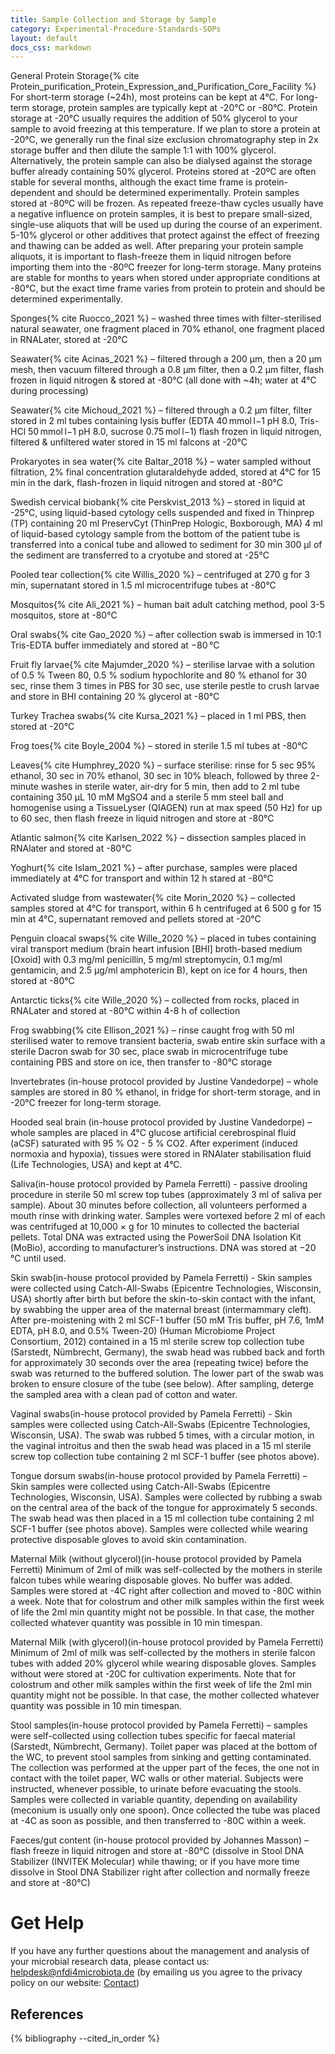 ```yaml
---
title: Sample Collection and Storage by Sample
category: Experimental-Procedure-Standards-SOPs
layout: default
docs_css: markdown
---
```


General Protein Storage{% cite Protein_purification_Protein_Expression_and_Purification_Core_Facility %}
For short-term storage (~24h), most proteins can be kept at 4°C. For long-term storage, protein samples are typically kept at -20°C or -80°C.
Protein storage at -20°C usually requires the addition of 50% glycerol to your sample to avoid freezing at this temperature. If we plan to store a protein at -20°C, we generally run the final size exclusion chromatography step in 2x storage buffer and then dilute the sample 1:1 with 100% glycerol. Alternatively, the protein sample can also be dialysed against the storage buffer already containing 50% glycerol. Proteins stored at -20ºC are often stable for several months, although the exact time frame is protein-dependent and should be determined experimentally.
Protein samples stored at -80ºC will be frozen. As repeated freeze-thaw cycles usually have a negative influence on protein samples, it is best to prepare small-sized, single-use aliquots that will be used up during the course of an experiment. 5-10% glycerol or other additives that protect against the effect of freezing and thawing can be added as well. After preparing your protein sample aliquots, it is important to flash-freeze them in liquid nitrogen before importing them into the -80ºC freezer for long-term storage. Many proteins are stable for months to years when stored under appropriate conditions at -80°C, but the exact time frame varies from protein to protein and should be determined experimentally.

Sponges{% cite Ruocco_2021 %} – washed three times with filter-sterilised natural seawater, one fragment placed in 70% ethanol, one fragment placed in RNALater, stored at -20°C

Seawater{% cite Acinas_2021 %} – filtered through a 200 µm, then a 20 µm mesh, then vacuum filtered through a 0.8 µm filter, then a 0.2 µm filter, flash frozen in liquid nitrogen & stored at -80°C (all done with ~4h; water at 4°C during processing)

Seawater{% cite Michoud_2021 %} – filtered through a 0.2 µm filter, filter stored in 2 ml tubes containing lysis buffer (EDTA 40 mmol l−1 pH 8.0, Tris-HCl 50 mmol l−1 pH 8.0, sucrose 0.75 mol l−1) flash frozen in liquid nitrogen, filtered & unfiltered water stored in 15 ml falcons at -20°C

Prokaryotes in sea water{% cite Baltar_2018 %} – water sampled without filtration, 2% final concentration glutaraldehyde added, stored at 4°C for 15 min in the dark, flash-frozen in liquid nitrogen and stored at -80°C

Swedish cervical biobank{% cite Perskvist_2013 %} – stored in liquid at -25°C, using liquid-based cytology cells suspended and fixed in Thinprep (TP) containing 20 ml PreservCyt (ThinPrep Hologic, Boxborough, MA)
4 ml of liquid-based cytology sample from the bottom of the patient tube is transferred into a conical tube and allowed to sediment for 30 min
300 µl of the sediment are transferred to a cryotube and stored at -25°C

Pooled tear collection{% cite Willis_2020 %} – centrifuged at 270 g for 3 min, supernatant stored in 1.5 ml microcentrifuge tubes at -80°C

Mosquitos{% cite Ali_2021 %} – human bait adult catching method, pool 3-5 mosquitos, store at -80°C

Oral swabs{% cite Gao_2020 %} – after collection swab is immersed in 10:1 Tris-EDTA buffer immediately and stored at −80 °C

Fruit fly larvae{% cite Majumder_2020 %} – sterilise larvae with a solution of 0.5 % Tween 80, 0.5 % sodium hypochlorite and 80 % ethanol for 30 sec, rinse them 3 times in PBS for 30 sec, use sterile pestle to crush larvae and store in BHI containing 20 % glycerol at -80°C

Turkey Trachea swabs{% cite Kursa_2021 %} – placed in 1 ml PBS, then stored at -20°C

Frog toes{% cite Boyle_2004 %} – stored in sterile 1.5 ml tubes at -80°C

Leaves{% cite Humphrey_2020 %} – surface sterilise: rinse for 5 sec 95% ethanol, 30 sec in 70% ethanol, 30 sec in 10% bleach, followed by three 2-minute washes in sterile water, air-dry for 5 min, then add to 2 ml tube containing 350 µL 10 mM MgSO4 and a sterile 5 mm steel ball and homogenise using a TissueLyser (QIAGEN) run at max speed (50 Hz) for up to 60 sec, then flash freeze in liquid nitrogen and store at -80°C

Atlantic salmon{% cite Karlsen_2022 %} – dissection samples placed in RNAlater and stored at -80°C

Yoghurt{% cite Islam_2021 %} – after purchase, samples were placed immediately at 4°C for transport and within 12 h stared at -80°C

Activated sludge from wastewater{% cite Morin_2020 %} – collected samples stored at 4°C for transport, within 6 h centrifuged at 6 500 g for 15 min at 4°C, supernatant removed and pellets stored at -20°C

Penguin cloacal swaps{% cite Wille_2020 %} – placed in tubes containing viral transport medium (brain heart infusion [BHI] broth-based medium [Oxoid] with 0.3 mg/ml penicillin, 5 mg/ml streptomycin, 0.1 mg/ml gentamicin, and 2.5 μg/ml amphotericin B), kept on ice for 4 hours, then stored at -80°C

Antarctic ticks{% cite Wille_2020 %} – collected from rocks, placed in RNALater and stored at -80°C within 4-8 h of collection

Frog swabbing{% cite Ellison_2021 %} – rinse caught frog with 50 ml sterilised water to remove transient bacteria, swab entire skin surface with a sterile Dacron swab for 30 sec, place swab in microcentrifuge tube containing PBS and store on ice, then transfer to -80°C storage

Invertebrates (in-house protocol provided by Justine Vandedorpe) – whole samples are stored in 80 % ethanol, in fridge for short-term storage, and in -20°C freezer for long-term storage.

Hooded seal brain (in-house protocol provided by Justine Vandedorpe) – whole samples are placed in 4°C glucose artificial cerebrospinal fluid (aCSF) saturated with 95 % O2 - 5 % CO2. After experiment (induced normoxia and hypoxia), tissues were stored in RNAlater stabilisation fluid (Life Technologies, USA) and kept at 4°C.

Saliva(in-house protocol provided by Pamela Ferretti) - passive drooling procedure in sterile 50 ml screw top tubes (approximately 3 ml of saliva per sample). About 30 minutes before collection, all volunteers performed a mouth rinse with drinking water. Samples were vortexed before 2 ml of each was centrifuged at 10,000 × g for 10 minutes to collected the bacterial pellets. Total DNA was extracted using the PowerSoil DNA Isolation Kit (MoBio), according to manufacturer’s instructions. DNA was stored at −20 °C until used.

Skin swab(in-house protocol provided by Pamela Ferretti) - Skin samples were collected using Catch-All-Swabs (Epicentre Technologies, Wisconsin, USA) shortly after birth but before the skin-to-skin contact with the infant, by swabbing the upper area of the maternal breast (intermammary cleft). After pre-moistening with 2 ml SCF-1 buffer (50 mM Tris buffer, pH 7.6, 1mM EDTA, pH 8.0, and 0.5% Tween-20) (Human Microbiome Project Consortium, 2012) contained in a 15 ml sterile screw top collection tube (Sarstedt, Nümbrecht, Germany), the swab head was rubbed back and forth for approximately 30 seconds over the area (repeating twice) before the swab was returned to the buffered solution. The lower part of the swab was broken to ensure closure of the tube (see below). After sampling, deterge the sampled area with a clean pad of cotton and water. 

Vaginal swabs(in-house protocol provided by Pamela Ferretti) - Skin samples were collected using Catch-All-Swabs (Epicentre Technologies, Wisconsin, USA). The swab was rubbed 5 times, with a circular motion, in the vaginal introitus and then the swab head was placed in a 15 ml sterile screw top collection tube containing 2 ml SCF-1 buffer (see photos above).

Tongue dorsum swabs(in-house protocol provided by Pamela Ferretti) – Skin samples were collected using Catch-All-Swabs (Epicentre Technologies, Wisconsin, USA). Samples were collected by rubbing a swab on the central area of the back of the tongue for approximately 5 seconds. The swab head was then placed in a 15 ml collection tube containing 2 ml SCF-1 buffer (see photos above). Samples were collected while wearing protective disposable gloves to avoid skin contamination. 

Maternal Milk (without glycerol)(in-house protocol provided by Pamela Ferretti)
Minimum of 2ml of milk was self-collected by the mothers in sterile falcon tubes while wearing disposable gloves. No buffer was added. Samples were stored at -4C right after collection and moved to -80C within a week. Note that for colostrum and other milk samples within the first week of life the 2ml min quantity might not be possible. In that case, the mother collected whatever quantity was possible in 10 min timespan. 

Maternal Milk (with glycerol)(in-house protocol provided by Pamela Ferretti)
Minimum of 2ml of milk was self-collected by the mothers in sterile falcon tubes with added 20% glycerol while wearing disposable gloves. Samples without were stored at -20C for cultivation experiments. Note that for colostrum and other milk samples within the first week of life the 2ml min quantity might not be possible. In that case, the mother collected whatever quantity was possible in 10 min timespan.

Stool samples(in-house protocol provided by Pamela Ferretti) – samples were self-collected using collection tubes specific for faecal material (Sarstedt, Nümbrecht, Germany). Toilet paper was placed at the bottom of the WC, to prevent stool samples from sinking and getting contaminated. The collection was performed at the upper part of the feces, the one not in contact with the toilet paper, WC walls or other material. Subjects were instructed, whenever possible, to urinate before evacuating the stools. Samples were collected in variable quantity, depending on availability (meconium is usually only one spoon). Once collected the tube was placed at -4C as soon as possible, and then transferred to -80C within a week.  

Faeces/gut content (in-house protocol provided by Johannes Masson) – flash freeze in liquid nitrogen and store at -80°C (dissolve in Stool DNA Stabilizer (INVITEK Molecular) while thawing; or if you have more time dissolve in Stool DNA Stabilizer right after collection and normally freeze and store at -80°C) 

# Get Help
If you have any further questions about the management and analysis of your microbial research data, please contact us: [helpdesk@nfdi4microbiota.de](mailto:helpdesk@nfdi4microbiota.de) (by emailing us you agree to the privacy policy on our website: [Contact](https://nfdi4microbiota.de/contact-form/))

## References
{% bibliography --cited_in_order %}
